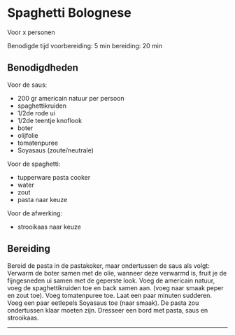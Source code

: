 # Spaghetti Bolognese

Voor x personen

Benodigde tijd
voorbereiding: 5 min
bereiding: 20 min

## Benodigdheden

Voor de saus:
- 200 gr americain natuur per persoon
- spaghettikruiden
- 1/2de rode ui
- 1/2de teentje knoflook
- boter
- olijfolie
- tomatenpuree
- Soyasaus (zoute/neutrale)



Voor de spaghetti:
- tupperware pasta cooker
- water
- zout
- pasta naar keuze

Voor de afwerking:
- strooikaas naar keuze

## Bereiding
Bereid de pasta in de pastakoker, maar ondertussen de saus als volgt:
Verwarm de boter samen met de olie, wanneer deze verwarmd is, fruit je de fijngesneden ui samen met de geperste look.
Voeg de americain natuur, voeg de spaghettikruiden toe en back samen aan. (voeg naar smaak peper en zout toe). Voeg tomatenpuree toe. Laat een paar minuten sudderen. Voeg een paar eetlepels Soyasaus toe (naar smaak).
De pasta zou ondertussen klaar moeten zijn.
Dresseer een bord met pasta, saus en strooikaas.





---
